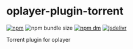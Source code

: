# oplayer-plugin-torrent

[![npm](https://img.shields.io/npm/v/@oplayer/ui?style=flat-square&label=@oplayer/torrent)](https://www.npmjs.com/package/@oplayer/torrent)
![npm bundle size](https://img.shields.io/bundlephobia/minzip/@oplayer/torrent?style=flat-square)
[![npm dm](https://img.shields.io/npm/dm/@oplayer/torrent?style=flat-square)](https://www.npmjs.com/package/@oplayer/torrent)
[![jsdelivr](https://data.jsdelivr.com/v1/package/npm/@oplayer/torrent/badge)](https://www.jsdelivr.com/package/npm/@oplayer/torrent)

Torrent plugin for oplayer
